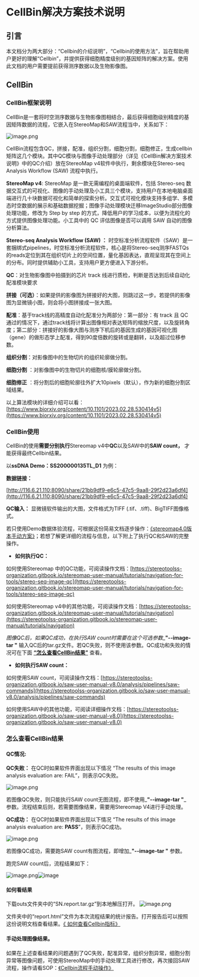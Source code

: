 # CellBin解决方案技术说明

## **引言**

本文档分为两大部分：“Cellbin的介绍说明”，“Cellbin的使用方法”，旨在帮助用户更好的理解“Cellbin”，并提供获得细胞精度级别的基因矩阵的解决方案。使用此文档的用户需要提前获得测序数据以及生物影像图。

## **CellBin**

### **CellBin框架说明**

CellBin是一套将时空测序数据与生物影像图相结合，最后获得细胞级别精度的基因矩阵数据的流程，它嵌入在StereoMap和SAW流程当中，关系如下：

![image.png](https://alidocs.oss-cn-zhangjiakou.aliyuncs.com/res/1X3lE63B7m04nJbv/img/335efa9d-3b54-4d7f-8948-c026929451e3.png)

CellBin流程包含QC，拼接，配准，组织分割，细胞分割，细胞修正，生成cellbin矩阵这几个模块。其中QC模块与图像手动处理部分（详见《CellBin解决方案技术说明》中的QC介绍）放在StereoMap v4软件中执行，剩余模块在Stereo-seq Analysis Workflow (SAW) 流程中执行。

**StereoMap v4**:  StereoMap 是一款无需编程的桌面端软件，包括 Stereo-seq 数据交互式的可视化、图像的手动处理及小工具三个模块，支持用户在本地电脑桌面端进行几十块数据可视化和简单的探索分析。交互式可视化模块支持多组学、多模态时空数据的展示和基础数据挖掘；图像手动处理模块迁移ImageStudio部分图像处理功能，修改为 Step by step 的方式，降低用户的学习成本，以便为流程化的方式提供图像处理功能。小工具中的 QC 评估图像是否可以调用 SAW 自动的图像分析算法。

**Stereo-seq Analysis Workflow (SAW) ：** 时空标准分析流程软件（SAW）是一套捆绑式pipelines，时空标准分析流程软件，核心是将Stereo-seq测序FASTQs的reads定位到其在组织切片上的空间位置，量化基因表达，直观呈现其在空间上的分布。同时提供辅助小工具，支持用户更方便进入下游分析。

**QC**：对生物影像图中拍摄到的芯片 track 线进行质检，判断是否达到后续自动化配准模块要求

**拼接（可选）**：如果提供的影像图为拼接好的大图，则跳过这一步。若提供的影像图为显微镜小图，则会将小图拼接成一张大图。

**配准**：基于track线的高精度自动化配准分为两部分：第一部分：有 track 且 QC 通过的情况下，通过track线将计算出图像相对表达矩阵的缩放尺度，以及旋转角度；第二部分：拼接好的影像大图与测序下机后的基因生成的基因可视化图（gene）的做形态学上配准，得到90度倍数的旋转或是翻转，以及超过位移参数。

**组织分割**：对影像图中的生物切片的组织轮廓做分割。

**细胞分割** ：对影像图中的生物切片的细胞核/膜轮廓做分割。

**细胞修正** ：将分割后的细胞轮廓往外扩大10pixels（默认），作为新的细胞分割区域结果。

以上算法模块的详细介绍可以看：[https://www.biorxiv.org/content/10.1101/2023.02.28.530414v5](https://www.biorxiv.org/content/10.1101/2023.02.28.530414v5)

### **CellBin使用**

CellBin的使用**需要分别执行**Stereomap v4中**QC**以及SAW中的**SAW count，** 才能获得最终Cellbin结果。

以**ssDNA Demo：SS200000135TL\_D1** 为例：

**数据链接：**

[http://116.6.21.110:8090/share/21bb9df9-e6c5-47c5-9aa8-29f2d23a6df4](http://116.6.21.110:8090/share/21bb9df9-e6c5-47c5-9aa8-29f2d23a6df4)

**QC输入：** 显微镜软件输出的大图，文件格式为TIFF (.tif、.tiff)、BigTIFF图像格式。

若只使用Demo数据体验流程，可根据这份简易文档逐步操作：[《stereomap4.0版本手动方案》](stereomap4.0版本手动方案.md)；若想了解更详细的流程与信息，以下附上了执行QC和SAW的完整操作。
    

*   **如何执行QC：**
    

如何使用Stereomap 中的QC功能，可阅读操作文档：[https://stereotoolss-organization.gitbook.io/stereomap-user-manual/tutorials/navigation-for-tools/stereo-seq-image-qc](https://stereotoolss-organization.gitbook.io/stereomap-user-manual/tutorials/navigation-for-tools/stereo-seq-image-qc)

如何使用Stereomap v4中的其他功能，可阅读操作文档：[https://stereotoolss-organization.gitbook.io/stereomap-user-manual/tutorials/navigation](https://stereotoolss-organization.gitbook.io/stereomap-user-manual/tutorials/navigation)


_图像QC后，如果QC成功，在执行SAW count时需要在这个可选参数__**"--image-tar "** 输入QC后的tar.gz文件。若QC失败，则不使用该参数。QC成功和失败的情况可在下面 [**“怎么查看CellBin结果”**](#怎么查看cellbin结果) 查看。

*   **如何执行SAW count：**
    

如何使用SAW count，可阅读操作文档：[https://stereotoolss-organization.gitbook.io/saw-user-manual-v8.0/analysis/pipelines/saw-commands](https://stereotoolss-organization.gitbook.io/saw-user-manual-v8.0/analysis/pipelines/saw-commands)

如何使用SAW中的其他功能，可阅读详细操作文档：[https://stereotoolss-organization.gitbook.io/saw-user-manual-v8.0](https://stereotoolss-organization.gitbook.io/saw-user-manual-v8.0)


### **怎么查看CellBin结果**

#### **QC情况**:

**QC失败：** 在QC时如果软件界面出现以下情况 “The results of this image analysis evaluation are: FAIL”，则表示QC失败。

![image.png](https://alidocs.oss-cn-zhangjiakou.aliyuncs.com/res/1X3lE63B7m04nJbv/img/30b658a3-fca5-488e-b164-a692402f1eed.png)

若图像QC失败，则只能执行SAW count无图流程，即不使用_**"--image-tar "**_ 参数。流程结束后则，若需要图像结果，需要用Stereomap V4进行手动处理。

**QC成功：** 在QC时如果软件界面出现以下情况 “The results of this image analysis evaluation are: **PASS**”，则表示QC成功。

![image.png](https://alidocs.oss-cn-zhangjiakou.aliyuncs.com/res/1X3lE63B7m04nJbv/img/51d6c550-ef6f-4f54-85b9-e23fc3bdb1ba.png)

若图像QC成功，需要跑SAW count有图流程，即增加_**"--image-tar "** 参数。

跑完SAW count后，流程结果如下：

![image.png](https://alidocs.oss-cn-zhangjiakou.aliyuncs.com/res/1X3lE63B7m04nJbv/img/ad6b4e52-8ecd-4f72-918e-45c35eae7bfc.png)![image](https://alidocs.oss-cn-zhangjiakou.aliyuncs.com/res/1X3lE63B7m04nJbv/img/2581b561-2392-4518-8667-5de32716e13e.png)

#### **如何看结果**

下载outs文件夹中的“SN.report.tar.gz”到本地解压打开。 ![image.png](https://alidocs.oss-cn-zhangjiakou.aliyuncs.com/res/1X3lE63B7m04nJbv/img/5f6c957e-e5ac-439b-8669-909e379e73de.png)

文件夹中的“report.html”文件为本次流程结果的统计报告。打开报告后可以按照这份说明文档查看结果。[《 如何查看Cellbin指标》](如何查看Cellbin指标.md)

#### **手动处理图像结果。**

如果在上述查看结果的问题遇到了QC失败，配准异常，组织分割异常，细胞分割异常等图像问题，可使用StereoMap中的手动处理工具进行修改，再次接回SAW流程，操作请看SOP：[《Cellbin流程手动操作》](Cellbin流程手动操作.md)